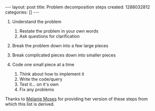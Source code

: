 --- layout: post title: Problem decomposition steps created: 1288032812
categories: [] ---

1.  Understand the problem
    1.  Restate the problem in your own words
    2.  Ask questions for clarification

2.  Break the problem down into a few large pieces
3.  Break complicated pieces down into smaller pieces
4.  Code one small piece at a time
    1.  Think about how to implement it
    2.  Write the code/query
    3.  Test it... on it's own
    4.  Fix any problems

Thanks to [Melanie Moses](http://www.cs.unm.edu/~melaniem/Home.html) for
providing her version of these steps from which this list is derived.
